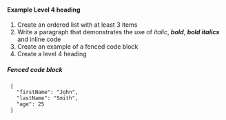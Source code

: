 #### Example Level 4 heading
1. Create an ordered list with at least 3 items
2. Write a paragraph that demonstrates the use of *italic*, ***bold***, __*bold italics*__ and inline code
3. Create an example of a fenced code block
4. Create a level 4 heading

##### Fenced code block
```
 {
   "firstName": "John",
   "lastName": "Smith",
   "age": 25
 }
```


